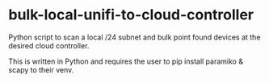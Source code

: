 # bulk-local-unifi-to-cloud-controller
Python script to scan a local /24 subnet and bulk point found devices at the desired cloud controller.

This is written in Python and requires the user to pip install paramiko & scapy to their venv.
